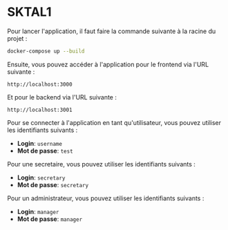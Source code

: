 # SKTAL1

Pour lancer l'application, il faut faire la commande suivante à la racine du projet :

```bash
docker-compose up --build
```

Ensuite, vous pouvez accéder à l'application pour le frontend via l'URL suivante :

```
http://localhost:3000
```
Et pour le backend via l'URL suivante :

```
http://localhost:3001
``` 


Pour se connecter à l'application en tant qu'utilisateur, vous pouvez utiliser les identifiants suivants :
- **Login**: `username`
- **Mot de passe**: `test`

Pour une secretaire, vous pouvez utiliser les identifiants suivants :
- **Login**: `secretary`
- **Mot de passe**: `secretary`

Pour un administrateur, vous pouvez utiliser les identifiants suivants :
- **Login**: `manager`
- **Mot de passe**: `manager`
